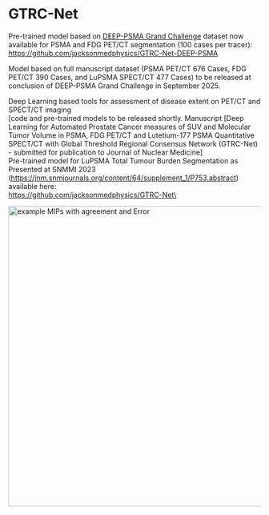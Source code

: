 # GTRC-Net
Pre-trained model based on [DEEP-PSMA Grand Challenge](https://deep-psma.grand-challenge.org/) dataset now available for PSMA and FDG PET/CT segmentation (100 cases per tracer): https://github.com/jacksonmedphysics/GTRC-Net-DEEP-PSMA

Model based on full manuscript dataset (PSMA PET/CT 676 Cases, FDG PET/CT 390 Cases, and LuPSMA SPECT/CT 477 Cases) to be released at conclusion of DEEP-PSMA Grand Challenge in September 2025.

Deep Learning based tools for assessment of disease extent on PET/CT and SPECT/CT imaging\
[code and pre-trained models to be released shortly. Manuscript [Deep Learning for Automated Prostate Cancer measures of SUV and Molecular Tumor Volume in PSMA, FDG PET/CT and Lutetium-177 PSMA Quantitative SPECT/CT with Global Threshold Regional Consensus Network (GTRC-Net) - submitted for publication to Journal of Nuclear Medicine]\
Pre-trained model for LuPSMA Total Tumour Burden Segmentation as Presented at SNMMI 2023 (https://jnm.snmjournals.org/content/64/supplement_1/P753.abstract) available here:\
https://github.com/jacksonmedphysics/GTRC-Net\

<img src="https://github.com/user-attachments/assets/9fcfa396-2c1d-492d-b39c-22c8536e1ddb" alt="example MIPs with agreement and Error" width="600"/>
